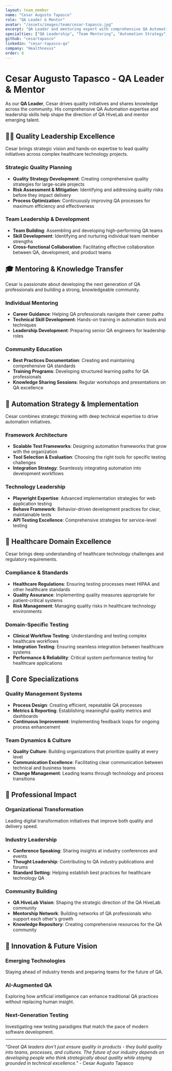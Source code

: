 ```yaml
---
layout: team_member
name: "Cesar Augusto Tapasco"
role: "QA Leader & Mentor"
avatar: "/assets/images/team/cesar-tapasco.jpg"
excerpt: "QA Leader and mentoring expert with comprehensive QA Automation expertise. Leads teams and drives quality initiatives while sharing knowledge and best practices across the community."
specialties: ["QA Leadership", "Team Mentoring", "Automation Strategy", "Playwright", "Behave", "API Testing"]
github: "cesartapasco"
linkedin: "cesar-tapasco-qa"
company: "Healthnexus"
order: 8
---
```


# Cesar Augusto Tapasco - QA Leader & Mentor

As our **QA Leader**, Cesar drives quality initiatives and shares knowledge across the community. His comprehensive QA Automation expertise and leadership skills help shape the direction of QA HiveLab and mentor emerging talent.

## 👨‍💼 Quality Leadership Excellence

Cesar brings strategic vision and hands-on expertise to lead quality initiatives across complex healthcare technology projects.

### Strategic Quality Planning
- **Quality Strategy Development**: Creating comprehensive quality strategies for large-scale projects
- **Risk Assessment & Mitigation**: Identifying and addressing quality risks before they impact delivery
- **Process Optimization**: Continuously improving QA processes for maximum efficiency and effectiveness

### Team Leadership & Development
- **Team Building**: Assembling and developing high-performing QA teams
- **Skill Development**: Identifying and nurturing individual team member strengths
- **Cross-functional Collaboration**: Facilitating effective collaboration between QA, development, and product teams

## 🎓 Mentoring & Knowledge Transfer

Cesar is passionate about developing the next generation of QA professionals and building a strong, knowledgeable community.

### Individual Mentoring
- **Career Guidance**: Helping QA professionals navigate their career paths
- **Technical Skill Development**: Hands-on training in automation tools and techniques
- **Leadership Development**: Preparing senior QA engineers for leadership roles

### Community Education
- **Best Practices Documentation**: Creating and maintaining comprehensive QA standards
- **Training Programs**: Developing structured learning paths for QA professionals
- **Knowledge Sharing Sessions**: Regular workshops and presentations on QA excellence

## 🚀 Automation Strategy & Implementation

Cesar combines strategic thinking with deep technical expertise to drive automation initiatives.

### Framework Architecture
- **Scalable Test Frameworks**: Designing automation frameworks that grow with the organization
- **Tool Selection & Evaluation**: Choosing the right tools for specific testing challenges
- **Integration Strategy**: Seamlessly integrating automation into development workflows

### Technology Leadership
- **Playwright Expertise**: Advanced implementation strategies for web application testing
- **Behave Framework**: Behavior-driven development practices for clear, maintainable tests
- **API Testing Excellence**: Comprehensive strategies for service-level testing

## 🏥 Healthcare Domain Excellence

Cesar brings deep understanding of healthcare technology challenges and regulatory requirements.

### Compliance & Standards
- **Healthcare Regulations**: Ensuring testing processes meet HIPAA and other healthcare standards
- **Quality Assurance**: Implementing quality measures appropriate for patient-critical systems
- **Risk Management**: Managing quality risks in healthcare technology environments

### Domain-Specific Testing
- **Clinical Workflow Testing**: Understanding and testing complex healthcare workflows
- **Integration Testing**: Ensuring seamless integration between healthcare systems
- **Performance & Reliability**: Critical system performance testing for healthcare applications

## 🎯 Core Specializations

### Quality Management Systems
- **Process Design**: Creating efficient, repeatable QA processes
- **Metrics & Reporting**: Establishing meaningful quality metrics and dashboards
- **Continuous Improvement**: Implementing feedback loops for ongoing process enhancement

### Team Dynamics & Culture
- **Quality Culture**: Building organizations that prioritize quality at every level
- **Communication Excellence**: Facilitating clear communication between technical and business teams
- **Change Management**: Leading teams through technology and process transitions

## 🌟 Professional Impact

### Organizational Transformation
Leading digital transformation initiatives that improve both quality and delivery speed.

### Industry Leadership
- **Conference Speaking**: Sharing insights at industry conferences and events
- **Thought Leadership**: Contributing to QA industry publications and forums
- **Standard Setting**: Helping establish best practices for healthcare technology QA

### Community Building
- **QA HiveLab Vision**: Shaping the strategic direction of the QA HiveLab community
- **Mentorship Network**: Building networks of QA professionals who support each other's growth
- **Knowledge Repository**: Creating comprehensive resources for the QA community

## 🚀 Innovation & Future Vision

### Emerging Technologies
Staying ahead of industry trends and preparing teams for the future of QA.

### AI-Augmented QA
Exploring how artificial intelligence can enhance traditional QA practices without replacing human insight.

### Next-Generation Testing
Investigating new testing paradigms that match the pace of modern software development.

---

*"Great QA leaders don't just ensure quality in products - they build quality into teams, processes, and cultures. The future of our industry depends on developing people who think strategically about quality while staying grounded in technical excellence."* - Cesar Augusto Tapasco 